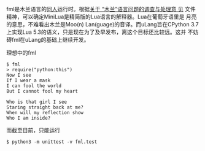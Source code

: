 fml是木兰语言的[同人](https://zh.moegirl.org/同人)运行时。根据[关于
“木兰”语言问题的调查与处理意
见](http://www.ict.cas.cn/shye/tzgg/202001/P020200123675380148930.pdf)
文件精神，可以确定MiniLua是精简版的Lua语言的解释器。Lua在葡萄牙语里是
月亮的意思，不难看出木兰是Moo(n) Lan(guage)的音译。而uLang旨在CPython
3.7上实现Lua 5.3的语义，只是现在为了及早发布，离这个目标还比较远。这并
不妨碍fml在uLang的基础上继续开发。

理想中的fml

```
$ fml
> require("python:this")
Now I see
If I wear a mask
I can fool the world
But I cannot fool my heart

Who is that girl I see
Staring straight back at me?
When will my reflection show
Who I am inside?
```

而截至目前，只能运行

```
$ python3 -m unittest -v fml.test
```
